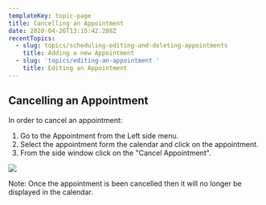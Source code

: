 ```yaml
---
templateKey: topic-page
title: Cancelling an Appointment
date: 2020-04-26T13:15:42.208Z
recentTopics:
  - slug: topics/scheduling-editing-and-deleting-appointments
    title: Adding a new Appointment
  - slug: 'topics/editing-an-appointment '
    title: Editing an Appointment
---
```

## Cancelling an Appointment

In order to cancel an appointment:

1. Go to the Appointment from the Left side menu.
2. Select the appointment form the calendar and click on the appointment.
3. From the side window click on the "Cancel Appointment".

![](/img/new.jpg)

Note: Once the appointment is been cancelled then it will no longer be displayed in the calendar.
